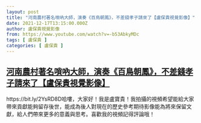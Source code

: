```yaml
---
layout: post
title: "河南農村著名嗩吶大師，演奏《百鳥朝鳳》，不差錢孝子請來了【盧保貴視覺影像】"
date: 2021-12-17T13:15:00.000Z
author: 盧保貴視覺影像
from: https://www.youtube.com/watch?v=-b53AbkyMDc
tags: [ 盧保貴 ]
categories: [ 盧保貴 ]
---
```

<!--1639746900000-->
[河南農村著名嗩吶大師，演奏《百鳥朝鳳》，不差錢孝子請來了【盧保貴視覺影像】](https://www.youtube.com/watch?v=-b53AbkyMDc)
------

<div>
https://bit.ly/2YsRD8D哈嘍，大家好！我是盧寶貴！我拍攝的視頻希望能給大家帶來貢獻能夠留存後世，能成為後人對現在的歷史參考期待影像能為將來保留文獻，給人們帶來更多的意義與思考。喜歡我的視頻記得評論哦！
</div>
